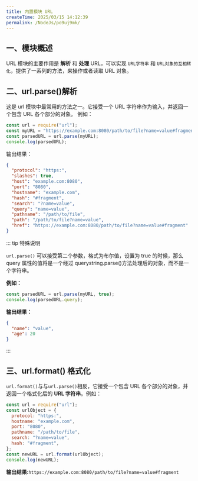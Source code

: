 ```yaml
---
title: 内置模块 URL
createTime: 2025/03/15 14:12:39
permalink: /NodeJs/po9uj9mk/
---
```


## 一、模块概述

URL 模块的主要作用是 **解析** 和 **处理** URL，可以实现 `URL字符串` 和 `URL对象的互相转化`，提供了一系列的方法，来操作或者读取 URL 对象。

## 二、url.parse()解析

这是 url 模块中最常用的方法之一。它接受一个 URL 字符串作为输入，并返回一个包含 URL 各个部分的对象。
例如：

```js
const url = require("url");
const myURL = "https://example.com:8080/path/to/file?name=value#fragment";
const parsedURL = url.parse(myURL);
console.log(parsedURL);
```

输出结果：

```json
{
  "protocol": "https:",
  "slashes": true,
  "host": "example.com:8080",
  "port": "8080",
  "hostname": "example.com",
  "hash": "#fragment",
  "search": "?name=value",
  "query": "name=value",
  "pathname": "/path/to/file",
  "path": "/path/to/file?name=value",
  "href": "https://example.com:8080/path/to/file?name=value#fragment"
}
```

::: tip 特殊说明

`url.parse()` 可以接受第二个参数，格式为布尔值，设置为 true 的时候，那么 query 属性的值将是一个经过 querystring.parse()方法处理后的对象，而不是一个字符串。

**例如：**

```js
const parsedURL = url.parse(myURL, true);
console.log(parsedURL.query);
```

**输出结果：**

```json
{
  "name": "value",
  "age": 20
}
```

:::

## 三、url.format() 格式化

`url.format()`与与`url.parse()`相反，它接受一个包含 URL 各个部分的对象，并返回一个格式化后的 **URL 字符串**。例如：

```js
const url = require("url");
const urlObject = {
  protocol: "https:",
  hostname: "example.com",
  port: "8080",
  pathname: "/path/to/file",
  search: "?name=value",
  hash: "#fragment",
};
const newURL = url.format(urlObject);
console.log(newURL);
```

**输出结果:**`https://example.com:8080/path/to/file?name=value#fragment`

